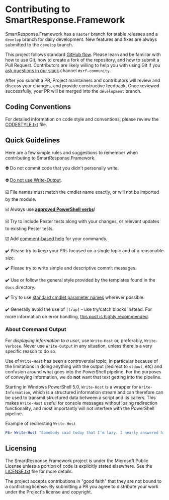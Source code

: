 # Contributing to SmartResponse.Framework

SmartResponse.Framework has a `master` branch for stable releases and a `develop` branch for daily development. New features and fixes are always submitted to the `develop` branch.

This project follows standard [GitHub flow](https://guides.github.com/introduction/flow/index.html). Please learn and be familiar with how to use Git, how to create a fork of the repository, and how to submit a Pull Request. Contributors are likely willing to help you with using Git if you [ask questions in our slack](https://logrhythmcommunity.slack.com) channel `#srf-community`.

After you submit a PR, Project maintainers and contributors will review and discuss your changes, and provide constructive feedback. Once reviewed successfully, your PR will be merged into the `development` branch.

## Coding Conventions

For detailed information on code style and conventions, please review the [CODESTYLE.txt](https://github.com/SmartResponse-Framework/SmartResponse.Framework/issues) file.

## Quick Guidelines

Here are a few simple rules and suggestions to remember when contributing to SmartResponse.Framework.

:no_entry: Do not commit code that you didn't personally write.

:no_entry: [Do not use Write-Output](https://github.com/PoshCode/PowerShellPracticeAndStyle/issues/#issuecomment-236727676).

:ballot_box_with_check: File names must match the cmdlet name exactly, or will not be imported by the module.

:ballot_box_with_check: Always use [**approved PowerShell verbs**](https://docs.microsoft.com/en-us/powershell/developer/cmdlet/proved-verbs-for-windows-powershell-commands)!

:ballot_box_with_check: Try to include Pester tests along with your changes, or relevant updates to existing Pester tests.

:ballot_box_with_check: Add [comment-based help](https://docs.microsoft.com/en-us/powershell/module/microsoft.powershell.core/about/about_comment_based_help?view=powershell-5.1) for your commands.

:heavy_check_mark: Please try to keep your PRs focused on a single topic and of a reasonable size.

:heavy_check_mark: Please try to write simple and descriptive commit messages.

:heavy_check_mark: Use or follow the general style provided by the templates found in the `docs` directory.

:heavy_check_mark: Try to use [standard cmdlet parameter names](https://docs.microsoft.com/en-us/powershell/scripting/developer/cmdlet/andard-cmdlet-parameter-names-and-types?view=powershell-5.1) wherever possible.

:heavy_check_mark: Generally avoid the use of `[trap]` - use try/catch blocks instead. For more information on error handling, [this post is highly recommended](https://powershellexplained.com/2017-04-10-Powershell-exceptions-everything-you-ever-wanted-to-know).

### About Command Output

For *displaying information to a user*, use `Write-Host` or, preferably, `Write-Verbose`. Never use `Write-Output` in any situation, unless there is a very specific reason to do so.

Use of `Write-Host` has been a controversial topic, in particular because of the limitations in doing anything with the output (redirect to `stdout`, etc) and confusion around what goes into the PowerShell pipeline. For the purposes of conveying information, we do **not** want that text getting into the pipeline.

Starting in Windows PowerShell 5.0, `Write-Host` is a wrapper for `Write-Information`, which is a structured information stream and can therefore can be used to transmit structured data between a script and its callers. This makes `Write-Host` useful for console messages without losing redirection functionality, and most importantly will not interfere with the PowerShell pipeline.

Example of redirecting `Write-Host`

```powershell
PS> Write-Host "Somebody said today that I’m lazy. I nearly answered him." 6> c:\tmp\out.txt
```

## Licensing

The SmartResponse.Framework project is under the Microsoft Public License unless a portion of code is explicitly stated elsewhere. See the [LICENSE.txt](LICENSE.txt) file for more details.

The project accepts contributions in "good faith" that they are not bound to a conflicting license. By submitting a PR you agree to distribute your work under the Project's license and copyright.
